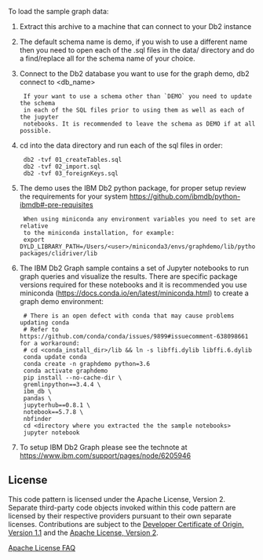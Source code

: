 To load the sample graph data:

1. Extract this archive to a machine that can connect to your Db2 instance
2. The default schema name is demo, if you wish to use a different name then you need to open each of the .sql files in the data/ directory and do a find/replace all for the schema name of your choice.
3. Connect to the Db2 database you want to use for the graph demo, db2 connect to <db_name>

        If your want to use a schema other than `DEMO` you need to update the schema
        in each of the SQL files prior to using them as well as each of the jupyter
        notebooks. It is recommended to leave the schema as DEMO if at all possible.

4. cd into the data directory and run each of the sql files in order:

        db2 -tvf 01_createTables.sql
        db2 -tvf 02_import.sql
        db2 -tvf 03_foreignKeys.sql

5. The demo uses the IBM Db2 python package, for proper setup review the requirements for your system https://github.com/ibmdb/python-ibmdb#-pre-requisites

        When using miniconda any environment variables you need to set are relative
        to the miniconda installation, for example:
        export DYLD_LIBRARY_PATH=/Users/<user>/miniconda3/envs/graphdemo/lib/python3.6/site-packages/clidriver/lib

6. The IBM Db2 Graph sample contains a set of Jupyter notebooks to run graph queries and visualize the results. There are specific package versions required for these notebooks and it is recommended you use miniconda (https://docs.conda.io/en/latest/miniconda.html) to create a graph demo environment:

        # There is an open defect with conda that may cause problems updating conda
        # Refer to https://github.com/conda/conda/issues/9899#issuecomment-638098661 for a workaround:
        # cd <conda_install_dir>/lib && ln -s libffi.dylib libffi.6.dylib
        conda update conda
        conda create -n graphdemo python=3.6
        conda activate graphdemo
        pip install --no-cache-dir \ 
        gremlinpython==3.4.4 \
        ibm_db \
        pandas \
        jupyterhub==0.8.1 \
        notebook==5.7.8 \
        nbfinder
        cd <directory where you extracted the the sample notebooks>
        jupyter notebook

7. To setup IBM Db2 Graph please see the technote at https://www.ibm.com/support/pages/node/6205946


## License

This code pattern is licensed under the Apache License, Version 2. Separate third-party code objects invoked within this code pattern are licensed by their respective providers pursuant to their own separate licenses. Contributions are subject to the [Developer Certificate of Origin, Version 1.1](https://developercertificate.org/) and the [Apache License, Version 2](https://www.apache.org/licenses/LICENSE-2.0.txt).

[Apache License FAQ](https://www.apache.org/foundation/license-faq.html#WhatDoesItMEAN)